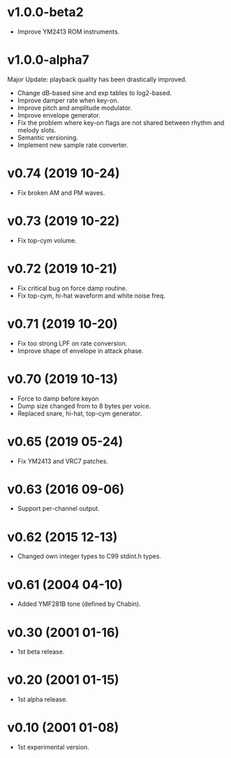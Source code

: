 # v1.0.0-beta2
- Improve YM2413 ROM instruments.

# v1.0.0-alpha7
Major Update: playback quality has been drastically improved.

- Change dB-based sine and exp tables to log2-based.
- Improve damper rate when key-on.
- Improve pitch and amplitude modulator.
- Improve envelope generator.
- Fix the problem where key-on flags are not shared between rhythm and melody slots.
- Semantic versioning.
- Implement new sample rate converter.

# v0.74 (2019 10-24)

- Fix broken AM and PM waves.

# v0.73 (2019 10-22)

- Fix top-cym volume.

# v0.72 (2019 10-21)

- Fix critical bug on force damp routine.
- Fix top-cym, hi-hat waveform and white noise freq.

# v0.71 (2019 10-20)

- Fix too strong LPF on rate conversion.
- Improve shape of envelope in attack phase.

# v0.70 (2019 10-13)

- Force to damp before keyon
- Dump size changed from to 8 bytes per voice.
- Replaced snare, hi-hat, top-cym generator.

# v0.65 (2019 05-24)

- Fix YM2413 and VRC7 patches.

# v0.63 (2016 09-06)

- Support per-channel output.

# v0.62 (2015 12-13)

- Changed own integer types to C99 stdint.h types.

# v0.61 (2004 04-10)

- Added YMF281B tone (defined by Chabin).

# v0.30 (2001 01-16)

- 1st beta release.

# v0.20 (2001 01-15)

- 1st alpha release.

# v0.10 (2001 01-08)

- 1st experimental version.
